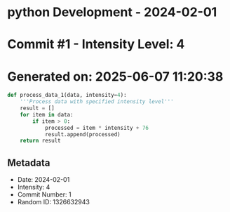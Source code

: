 ﻿# python Development - 2024-02-01
# Commit #1 - Intensity Level: 4
# Generated on: 2025-06-07 11:20:38
```python
def process_data_1(data, intensity=4):
    '''Process data with specified intensity level'''
    result = []
    for item in data:
        if item > 0:
            processed = item * intensity + 76
            result.append(processed)
    return result
```
## Metadata
- Date: 2024-02-01
- Intensity: 4
- Commit Number: 1
- Random ID: 1326632943
